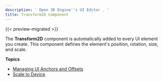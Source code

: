 ```yaml
---
description: ' Open 3D Engine''s UI Editor . '
title: Transform2D Component
---
```


{{< preview-migrated >}}

The **Transform2D** component is automatically added to every UI element you create. This component defines the element's position, rotation, size, and scale.

**Topics**
+ [Managing UI Anchors and Offsets](/docs/user-guide/interactivity/user-interface/editor/anchors.md)
+ [Scale to Device](/docs/user-guide/interactivity/user-interface/editor/transform-scale.md)
